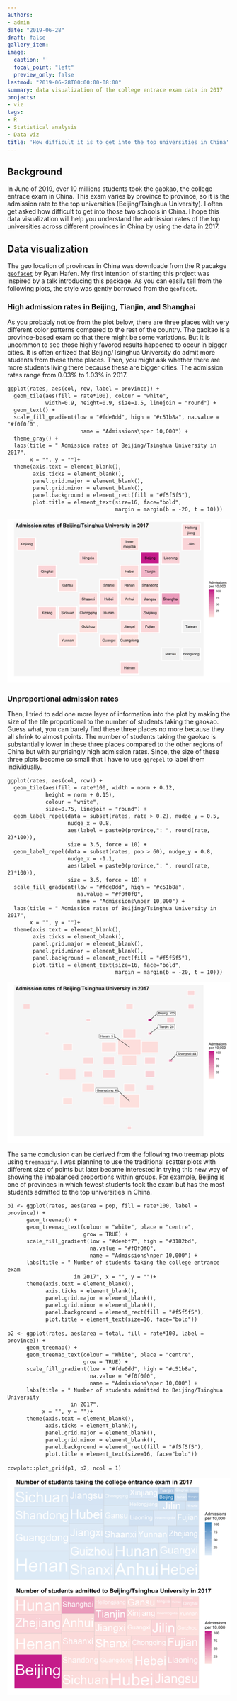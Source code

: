```yaml
---
authors:
- admin
date: "2019-06-28"
draft: false
gallery_item:
image:
  caption: ''
  focal_point: "left"
  preview_only: false
lastmod: "2019-06-28T00:00:00-08:00"
summary: data visualization of the college entrace exam data in 2017
projects:
- viz
tags:
- R
- Statistical analysis 
- Data viz
title: 'How difficult it is to get into the top universities in China'
---
```



## Background

In June of 2019, over 10 millions students took the gaokao, the college entrace exam in China. This exam varies by province to province, so it is the admission rate to the top universities (Beijing/Tsinghua University). I often get asked how difficult to get into those two schools in China. I hope this data visualization will help you understand the admission rates of the top universities across different provinces in China by using the data in 2017. 


## Data visualization
The geo location of provinces in China was downloade from the R pacakge [`geofacet`](https://hafen.github.io/geofacet/) by Ryan Hafen. My first intention of starting this project was inspired by a talk introducing this package. As you can easily tell from the following plots, the style was gently borrowed from the `geofacet`. 

### High admission rates in Beijing, Tianjin, and Shanghai
As you probably notice from the plot below, there are three places with very different color patterns compared to the rest of the country. The gaokao is a province-based exam so that there might be some variations. But it is uncommon to see those highly favored results happened to occur in bigger cities. It is often critized that Beijing/Tsinghua University do admit more students from these three places. Then, you might ask whether there are more students living there because these are bigger cities. The admission rates range from 0.03% to 1.03% in 2017. 

```
ggplot(rates, aes(col, row, label = province)) +
  geom_tile(aes(fill = rate*100), colour = "white", 
            width=0.9, height=0.9, size=1.5, linejoin = "round") +
  geom_text() +
  scale_fill_gradient(low = "#fde0dd", high = "#c51b8a", na.value = "#f0f0f0", 
                       name = "Admissions\nper 10,000") +
  theme_gray() +
  labs(title = " Admission rates of Beijing/Tsinghua University in 2017",
       x = "", y = "")+
  theme(axis.text = element_blank(), 
        axis.ticks = element_blank(), 
        panel.grid.major = element_blank(), 
        panel.grid.minor = element_blank(),
        panel.background = element_rect(fill = "#f5f5f5"),
        plot.title = element_text(size=16, face="bold", 
                                  margin = margin(b = -20, t = 10)))

```


  ![](featured.png)

### Unproportional admission rates 
Then, I tried to add one more layer of information into the plot by making the size of the tile proportional to the number of students taking the gaokao. Guess what, you can barely find these three places no more because they all shrink to almost points. The number of students taking the gaokao is substantially lower in these three places compared to the other regions of China but with surprisingly high admission rates. Since, the size of these three plots become so small that I have to use `ggrepel` to label them individually. 

```
ggplot(rates, aes(col, row)) +
  geom_tile(aes(fill = rate*100, width = norm + 0.12, 
            height = norm + 0.15), 
            colour = "white", 
            size=0.75, linejoin = "round") +
  geom_label_repel(data = subset(rates, rate > 0.2), nudge_y = 0.5, 
                   nudge_x = 0.8, 
                   aes(label = paste0(province,": ", round(rate, 2)*100)), 
                   size = 3.5, force = 10) +
  geom_label_repel(data = subset(rates, pop > 60), nudge_y = 0.8, 
                   nudge_x = -1.1, 
                   aes(label = paste0(province,": ", round(rate, 2)*100)), 
                   size = 3.5, force = 10) +
  scale_fill_gradient(low = "#fde0dd", high = "#c51b8a", 
                      na.value = "#f0f0f0", 
                      name = "Admissions\nper 10,000") +
  labs(title = " Admission rates of Beijing/Tsinghua University in 2017",
       x = "", y = "")+
  theme(axis.text = element_blank(), 
        axis.ticks = element_blank(), 
        panel.grid.major = element_blank(), 
        panel.grid.minor = element_blank(),
        panel.background = element_rect(fill = "#f5f5f5"),
        plot.title = element_text(size=16, face="bold", 
                                  margin = margin(b = -20, t = 10)))
```


  ![](p2.png)

The same conclusion can be derived from the following two treemap plots using `treemapify`. I was planning to use the traditional scatter plots with different size of points but later became interested in trying this new way of showing the imbalanced proportions within groups. For example, Beijing is one of provinces in which fewest students took the exam but has the most students admitted to the top universities in China. 

```
p1 <- ggplot(rates, aes(area = pop, fill = rate*100, label = province)) +
      geom_treemap() +
      geom_treemap_text(colour = "white", place = "centre",
                        grow = TRUE) +
      scale_fill_gradient(low = "#deebf7", high = "#3182bd", 
                          na.value = "#f0f0f0", 
                          name = "Admissions\nper 10,000") +
      labs(title = " Number of students taking the college entrance exam 
                     in 2017", x = "", y = "")+
      theme(axis.text = element_blank(), 
            axis.ticks = element_blank(), 
            panel.grid.major = element_blank(), 
            panel.grid.minor = element_blank(),
            panel.background = element_rect(fill = "#f5f5f5"),
            plot.title = element_text(size=16, face="bold"))

p2 <- ggplot(rates, aes(area = total, fill = rate*100, label = province)) +
      geom_treemap() +
      geom_treemap_text(colour = "White", place = "centre",
                        grow = TRUE) +
      scale_fill_gradient(low = "#fde0dd", high = "#c51b8a", 
                          na.value = "#f0f0f0", 
                          name = "Admissions\nper 10,000") +
      labs(title = " Number of students admitted to Beijing/Tsinghua University 
                    in 2017",
           x = "", y = "")+
      theme(axis.text = element_blank(), 
            axis.ticks = element_blank(), 
            panel.grid.major = element_blank(), 
            panel.grid.minor = element_blank(),
            panel.background = element_rect(fill = "#f5f5f5"),
            plot.title = element_text(size=16, face="bold"))

cowplot::plot_grid(p1, p2, ncol = 1)

```
  

  ![](p3.png)